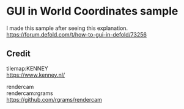 # GUI in World Coordinates sample
I made this sample after seeing this explanation.  
https://forum.defold.com/t/how-to-gui-in-defold/73256

## Credit
tilemap:KENNEY  
https://www.kenney.nl/

rendercam  
rendercam:rgrams  
https://github.com/rgrams/rendercam  